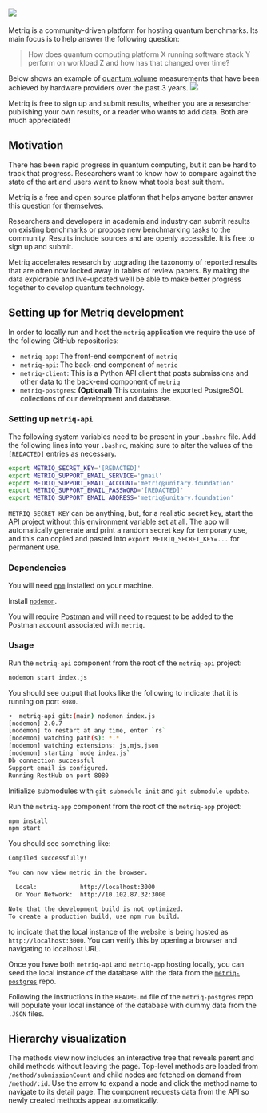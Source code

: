 # [![](src/images/metriq_logo_primary_blue_inverted.png)](http://metriq.info)

Metriq is a community-driven platform for hosting quantum benchmarks.
Its main focus is to help answer the following question:

> How does quantum computing platform X running software stack Y perform on workload Z and how has that changed over time?

Below shows an example of [quantum volume](https://en.wikipedia.org/wiki/Quantum_volume) measurements that have been achieved by hardware providers over the past 3 years.
![](src/images/qv.png)

Metriq is free to sign up and submit results, whether you are a researcher publishing your own results, or a reader who wants to add data.
Both are much appreciated!

## Motivation

There has been rapid progress in quantum computing, but it can be hard to track that progress.
Researchers want to know how to compare against the state of the art and users want to know what tools best suit them.

Metriq is a free and open source platform that helps anyone better answer this question for themselves.

Researchers and developers in academia and industry can submit results on existing benchmarks or propose new benchmarking tasks to the community.
Results include sources and are openly accessible.
It is free to sign up and submit.

Metriq accelerates research by upgrading the taxonomy of reported results that are often now locked away in tables of review papers.
By making the data explorable and live-updated we’ll be able to make better progress together to develop quantum technology.


## Setting up for Metriq development

In order to locally run and host the `metriq` application we require the use of the following GitHub repositories:

- `metriq-app`: The front-end component of `metriq`
- `metriq-api`: The back-end component of `metriq`
- `metriq-client`: This is a Python API client that posts submissions and other data to the back-end component of `metriq`
- `metriq-postgres`: **(Optional)** This contains the exported PostgreSQL collections of our development and database.

### Setting up `metriq-api`

The following system variables need to be present in your `.bashrc` file. Add
the following lines into your `.bashrc`, making sure to alter the values of the
`[REDACTED]` entries as necessary.

```bash
export METRIQ_SECRET_KEY='[REDACTED]'
export METRIQ_SUPPORT_EMAIL_SERVICE='gmail'
export METRIQ_SUPPORT_EMAIL_ACCOUNT='metriq@unitary.foundation'
export METRIQ_SUPPORT_EMAIL_PASSWORD='[REDACTED]'
export METRIQ_SUPPORT_EMAIL_ADDRESS='metriq@unitary.foundation'
```

`METRIQ_SECRET_KEY` can be anything, but, for a realistic secret key, start the API project without this environment variable set at all. The app will automatically generate and print a random secret key for temporary use, and this can copied and pasted into `export METRIQ_SECRET_KEY=...` for permanent use.

### Dependencies

You will need
[`npm`](https://docs.npmjs.com/downloading-and-installing-node-js-and-npm)
installed on your machine.

Install [`nodemon`](https://www.npmjs.com/package/nodemon).

You will require [Postman](https://winter-zodiac-492730.postman.co/home) and
will need to request to be added to the Postman account associated with
`metriq`.

### Usage

Run the `metriq-api` component from the root of the `metriq-api` project:

```bash
nodemon start index.js
```

You should see output that looks like the following to indicate that it is
running on port `8080`. 

```bash
➜  metriq-api git:(main) nodemon index.js
[nodemon] 2.0.7
[nodemon] to restart at any time, enter `rs`
[nodemon] watching path(s): *.*
[nodemon] watching extensions: js,mjs,json
[nodemon] starting `node index.js`
Db connection successful
Support email is configured.
Running RestHub on port 8080
```

Initialize submodules with `git submodule init` and `git submodule update`.

Run the `metriq-app` component from the root of the `metriq-app` project:

```bash
npm install
npm start
```

You should see something like:

```bash
Compiled successfully!

You can now view metriq in the browser.

  Local:            http://localhost:3000
  On Your Network:  http://10.102.87.32:3000

Note that the development build is not optimized.
To create a production build, use npm run build.
```

to indicate that the local instance of the website is being hosted as
`http://localhost:3000`. You can verify this by opening a browser and navigating
to localhost URL.

Once you have both `metriq-api` and `metriq-app` hosting locally, you can seed
the local instance of the database with the data from the
[`metriq-postgres`](https://github.com/unitaryfoundation/metriq-postgres) repo.

Following the instructions in the `README.md` file of the `metriq-postgres` repo will
populate your local instance of the database with dummy data from the `.JSON`
files.

## Hierarchy visualization

The methods view now includes an interactive tree that reveals parent and child methods without leaving the page. Top-level methods are loaded from `/method/submissionCount` and child nodes are fetched on demand from `/method/:id`. Use the arrow to expand a node and click the method name to navigate to its detail page. The component requests data from the API so newly created methods appear automatically.

